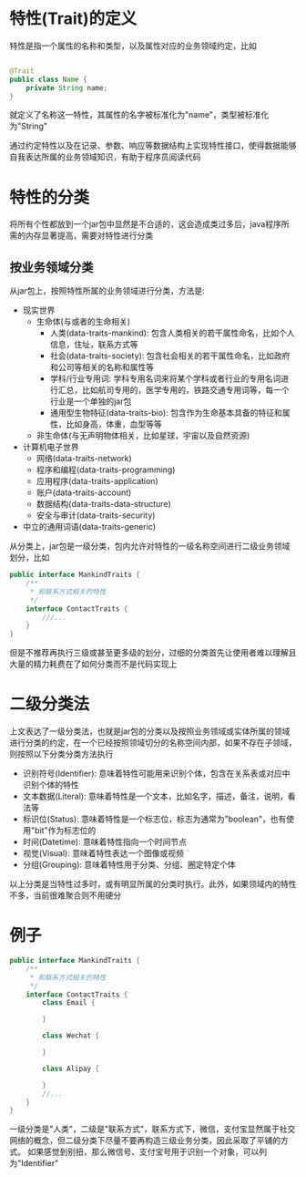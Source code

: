 # 特性(Trait)的定义

特性是指一个属性的名称和类型，以及属性对应的业务领域约定，比如

```java

@Trait
public class Name {
    private String name;
}
```

就定义了名称这一特性，其属性的名字被标准化为"name"，类型被标准化为"String"

通过约定特性以及在记录、参数、响应等数据结构上实现特性接口，使得数据能够自我表达所属的业务领域知识，有助于程序员阅读代码

# 特性的分类

将所有个性都放到一个jar包中显然是不合适的，这会造成类过多后，java程序所需的内存显著提高，需要对特性进行分类

## 按业务领域分类

从jar包上，按照特性所属的业务领域进行分类，方法是:

* 现实世界
    * 生命体(与或者的生命相关)
        * 人类(data-traits-mankind): 包含人类相关的若干属性命名，比如个人信息，住址，联系方式等
        * 社会(data-traits-society): 包含社会相关的若干属性命名，比如政府和公司等相关的名称和属性等
        * 学科/行业专用词: 学科专用名词来将某个学科或者行业的专用名词进行汇总，比如航司专用的，医学专用的，铁路交通专用词等，每一个行业是一个单独的jar包
        * 通用型生物特征(data-traits-bio): 包含作为生命基本具备的特征和属性，比如身高，体重，血型等等
    * 非生命体(与无声明物体相关，比如星球，宇宙以及自然资源)
* 计算机电子世界
    * 网络(data-traits-network)
    * 程序和编程(data-traits-programming)
    * 应用程序(data-traits-application)
    * 账户(data-traits-account)
    * 数据结构(data-traits-data-structure)
    * 安全与审计(data-traits-security)
* 中立的通用词语(data-traits-generic)

从分类上，jar包是一级分类，包内允许对特性的一级名称空间进行二级业务领域划分，比如

```java
public interface MankindTraits {
    /**
     * 和联系方式相关的特性
     */
    interface ContactTraits {
        ///...
    }
}
```

但是不推荐再执行三级或甚至更多级的划分，过细的分类首先让使用者难以理解且大量的精力耗费在了如何分类而不是代码实现上

# 二级分类法

上文表达了一级分类法，也就是jar包的分类以及按照业务领域或实体所属的领域进行分类的约定，在一个已经按照领域切分的名称空间内部，如果不存在子领域，则按照以下分类分类方法执行

* 识别符号(Identifier): 意味着特性可能用来识别个体，包含在关系表或对应中识别个体的特性
* 文本数据(Literal): 意味着特性是一个文本，比如名字，描述，备注，说明，看法等
* 标识位(Status): 意味着特性是一个标志位，标志为通常为"boolean"，也有使用"bit"作为标志位的
* 时间(Datetime): 意味着特性指向一个时间节点
* 视觉(Visual): 意味着特性表达一个图像或视频
* 分组(Grouping): 意味着特性用于分类、分组、圈定特定个体

以上分类是当特性过多时，或有明显所属的分类时执行。此外，如果领域内的特性不多，当前很难聚合则不用硬分

# 例子

```java
public interface MankindTraits {
    /**
     * 和联系方式相关的特性
     */
    interface ContactTraits {
        class Email {

        }

        class Wechat {

        }

        class Alipay {

        }
        //...
    }
}
```

一级分类是"人类"，二级是"联系方式"，联系方式下，微信，支付宝显然属于社交网络的概念，但二级分类下尽量不要再构造三级业务分类，因此采取了平铺的方式。 如果感觉到别扭，那么微信号、支付宝号用于识别一个对象，可以列为"Identifier"
